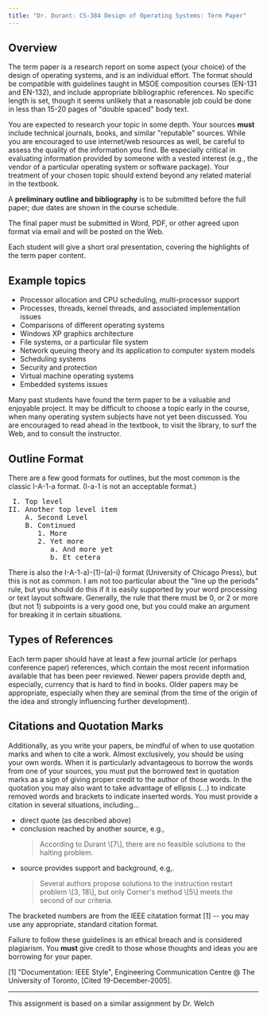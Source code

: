 ```yaml
---
title: "Dr. Durant: CS-384 Design of Operating Systems: Term Paper"
---
```


## Overview

The term paper is a research report on some aspect (your choice) of the design of
operating systems, and is an individual effort. The format should be compatible with
guidelines taught in MSOE composition courses (EN-131 and EN-132), and include appropriate
bibliographic references. No specific length is set, though it seems unlikely that a
reasonable job could be done in less than 15-20 pages of &quot;double spaced&quot; body
text.

You are expected to research your topic in some depth. Your sources <b>must</b>
include technical journals, books, and similar &quot;reputable&quot; sources. While you
are encouraged to use internet/web resources as well, be careful to assess the quality of
the information you find. Be especially critical in evaluating information provided by
someone with a vested interest (e.g., the vendor of a particular operating system or
software package). Your treatment of your chosen topic should extend beyond any related
material in the textbook.

A __preliminary outline and bibliography__ is to be submitted before the
full paper; due dates are shown in the course schedule.

The final paper must be submitted in Word, PDF, or other agreed upon 
format via email and will be posted on the Web.

Each student will give a short oral presentation, covering the highlights of the term
paper content.

## Example topics

* Processor allocation and CPU scheduling, multi-processor support
* Processes, threads, kernel threads, and associated implementation issues
* Comparisons of different operating systems
* Windows XP graphics architecture
* File systems, or a particular file system
* Network queuing theory and its application to computer system models
* Scheduling systems
* Security and protection
* Virtual machine operating systems
* Embedded systems issues

Many past students have found the term paper to be a
valuable and enjoyable project. It may be difficult to choose a topic early in the course,
when many operating system subjects have not yet been discussed. You are encouraged to read ahead
in the textbook, to visit the library, to surf the Web, and to consult the instructor.

## Outline Format

There are a few good formats for outlines, but the most common is the
classic I-A-1-a format. (I-a-1 is not an acceptable format.)

<pre> I. Top level
II. Another top level item
    A. Second Level
    B. Continued
       1. More
       2. Yet more
          a. And more yet
          b. Et cetera</pre>

There is also the I-A-1-a)-(1)-(a)-i) format (University of Chicago
Press), but this is not as common. I am not too particular about the
"line up the periods" rule, but you should do this if it is easily
supported by your word processing or text layout software. Generally,
the rule that there must be 0, or 2 or more (but not 1) subpoints is a
very good one, but you could make an argument for breaking it in certain
situations.

## Types of References

Each term paper should have at least a few journal article
(or perhaps conference paper) references, which contain the most recent
information available that has been peer reviewed. Newer papers provide
depth and, especially, currency that is hard to find in books. Older
papers may be appropriate, especially when they are seminal (from the
time of the origin of the idea and strongly influencing further
development).

## Citations and Quotation Marks

Additionally, as you write your papers, be mindful of when to use
quotation marks and when to cite a work. Almost exclusively, you should
be using your own words. When it is particularly advantageous to borrow
the words from one of your sources, you must put the borrowed text in
quotation marks as a sign of giving proper credit to the author of those
words. In the quotation you may also want to take advantage of ellipsis
(...) to indicate removed words and brackets to indicate inserted words.
You must provide a citation in several situations, including...

* direct quote (as described above)
* conclusion reached by another source, e.g.,
  <blockquote>According to Durant \[7\], there are no feasible solutions to the
  halting problem.</blockquote>
* source provides support and background, e.g,.
  <blockquote>Several authors propose solutions to the instruction restart problem
  \[3, 18\], but only Corner's method \[5\] meets the second of our
  criteria.</blockquote>

The bracketed numbers are from the
IEEE citatation format \[1\] -- you may use any appropriate, standard citation format.

Failure to follow these guidelines is an 
ethical breach and is considered plagiarism. You __must__ give credit to those whose 
thoughts and ideas you are borrowing for your paper.

\[1\] &quot;Documentation: IEEE 
Style&quot;, Engineering Communication Centre @ The University of Toronto, \[Cited 
19-December-2005\].

<hr> 
        
This assignment is based on a similar assignment by Dr. Welch
